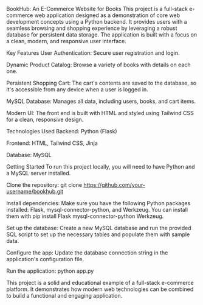 BookHub: An E-Commerce Website for Books
This project is a full-stack e-commerce web application designed as a demonstration of core web development concepts using a Python backend. It provides users with a seamless browsing and shopping experience by leveraging a robust database for persistent data storage. The application is built with a focus on a clean, modern, and responsive user interface.

Key Features
User Authentication: Secure user registration and login.

Dynamic Product Catalog: Browse a variety of books with details on each one.

Persistent Shopping Cart: The cart's contents are saved to the database, so it's accessible from any device when a user is logged in.

MySQL Database: Manages all data, including users, books, and cart items.

Modern UI: The front end is built with HTML and styled using Tailwind CSS for a clean, responsive design.

Technologies Used
Backend: Python (Flask)

Frontend: HTML, Tailwind CSS, Jinja

Database: MySQL

Getting Started
To run this project locally, you will need to have Python and a MySQL server installed.

Clone the repository: git clone https://github.com/your-username/bookhub.git

Install dependencies: Make sure you have the following Python packages installed: Flask, mysql-connector-python, and Werkzeug. You can install them with pip install Flask mysql-connector-python Werkzeug.

Set up the database: Create a new MySQL database and run the provided SQL script to set up the necessary tables and populate them with sample data.

Configure the app: Update the database connection string in the application's configuration file.

Run the application: python app.py

This project is a solid and educational example of a full-stack e-commerce platform. It demonstrates how modern web technologies can be combined to build a functional and engaging application.
